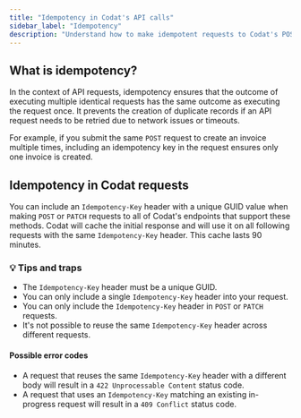 ```yaml
---
title: "Idempotency in Codat's API calls"
sidebar_label: "Idempotency"
description: "Understand how to make idempotent requests to Codat's POST and PATCH endpoints"
---
```


## What is idempotency?

In the context of API requests, idempotency ensures that the outcome of executing multiple identical requests has the same outcome as executing the request once. It prevents the creation of duplicate records if an API request needs to be retried due to network issues or timeouts.

For example, if you submit the same `POST` request to create an invoice multiple times, including an idempotency key in the request ensures only one invoice is created.

## Idempotency in Codat requests

You can include an `Idempotency-Key` header with a unique GUID value when making `POST` or `PATCH` requests to all of Codat's endpoints that support these methods. Codat will cache the initial response and will use it on all following requests with the same `Idempotency-Key` header. This cache lasts 90 minutes. 

### 💡 Tips and traps

- The `Idempotency-Key` header must be a unique GUID.
- You can only include a single `Idempotency-Key` header into your request.
- You can only include the `Idempotency-Key` header in `POST` or `PATCH` requests.
- It's not possible to reuse the same `Idempotency-Key` header across different requests.

#### Possible error codes

- A request that reuses the same `Idempotency-Key` header with a different body will result in a `422 Unprocessable Content` status code.
- A request that uses an `Idempotency-Key` matching an existing in-progress request will result in a `409 Conflict` status code.
